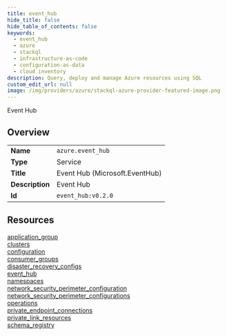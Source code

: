 ```yaml
---
title: event_hub
hide_title: false
hide_table_of_contents: false
keywords:
  - event_hub
  - azure
  - stackql
  - infrastructure-as-code
  - configuration-as-data
  - cloud inventory
description: Query, deploy and manage Azure resources using SQL
custom_edit_url: null
image: /img/providers/azure/stackql-azure-provider-featured-image.png
---
```

Event Hub  
    

## Overview
<table><tbody>
<tr><td><b>Name</b></td><td><code>azure.event_hub</code></td></tr>
<tr><td><b>Type</b></td><td>Service</td></tr>
<tr><td><b>Title</b></td><td>Event Hub (Microsoft.EventHub)</td></tr>
<tr><td><b>Description</b></td><td>Event Hub</td></tr>
<tr><td><b>Id</b></td><td><code>event_hub:v0.2.0</code></td></tr>
</tbody></table>

## Resources
<div class="row">
<div class="providerDocColumn">
<a href="/providers/azure/event_hub/application_group/">application_group</a><br />
<a href="/providers/azure/event_hub/clusters/">clusters</a><br />
<a href="/providers/azure/event_hub/configuration/">configuration</a><br />
<a href="/providers/azure/event_hub/consumer_groups/">consumer_groups</a><br />
<a href="/providers/azure/event_hub/disaster_recovery_configs/">disaster_recovery_configs</a><br />
<a href="/providers/azure/event_hub/event_hub/">event_hub</a><br />
<a href="/providers/azure/event_hub/namespaces/">namespaces</a><br />
</div>
<div class="providerDocColumn">
<a href="/providers/azure/event_hub/network_security_perimeter_configuration/">network_security_perimeter_configuration</a><br />
<a href="/providers/azure/event_hub/network_security_perimeter_configurations/">network_security_perimeter_configurations</a><br />
<a href="/providers/azure/event_hub/operations/">operations</a><br />
<a href="/providers/azure/event_hub/private_endpoint_connections/">private_endpoint_connections</a><br />
<a href="/providers/azure/event_hub/private_link_resources/">private_link_resources</a><br />
<a href="/providers/azure/event_hub/schema_registry/">schema_registry</a><br />
</div>
</div>
